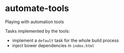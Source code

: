 # automate-tools
Playing with automation tools

Tasks implemented by the tools:
 - implement a `default` task for the whole build process
 - inject bower dependencies in `index.html`
